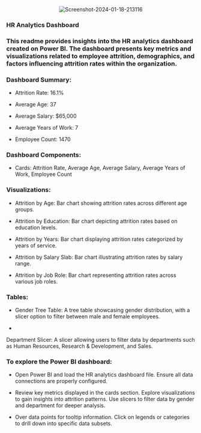 <div align="center">
<img src="https://i.ibb.co/NrqfSnp/Screenshot-2024-01-18-213116.png" alt="Screenshot-2024-01-18-213116" border="0">
</div>  
  



### HR Analytics Dashboard  
### This readme provides insights into the HR analytics dashboard created on Power BI. The dashboard presents key metrics and visualizations related to employee attrition, demographics, and factors influencing attrition rates within the organization.  
  



### Dashboard Summary:  
- Attrition Rate: 16.1%

  
  

- Average Age: 37

  
  

- Average Salary: $65,000

  
  

- Average Years of Work: 7

  
  

- Employee Count: 1470

  
  



### Dashboard Components:  
- Cards:
Attrition Rate,
Average Age,
Average Salary,
Average Years of Work,
Employee Count

  
  



### Visualizations:  
- Attrition by Age: Bar chart showing attrition rates across different age groups.

  
  

- Attrition by Education: Bar chart depicting attrition rates based on education levels.


  
  

- Attrition by Years: Bar chart displaying attrition rates categorized by years of service.

  
  

- Attrition by Salary Slab: Bar chart illustrating attrition rates by salary range.


  
  

- Attrition by Job Role: Bar chart representing attrition rates across various job roles.  
  



### Tables:  
- Gender Tree Table: A tree table showcasing gender distribution, with a slicer option to filter between male and female employees.
  
  

- 
Department Slicer: A slicer allowing users to filter data by departments such as Human Resources, Research & Development, and Sales.  
  



### To explore the Power BI dashboard:  
- Open Power BI and load the HR analytics dashboard file. Ensure all data connections are properly configured.  
  

- Review key metrics displayed in the cards section. Explore visualizations to gain insights into attrition patterns. Use slicers to filter data by gender and department for deeper analysis.  
  

- Over data points for tooltip information. Click on legends or categories to drill down into specific data subsets.  
  

<br/>  


